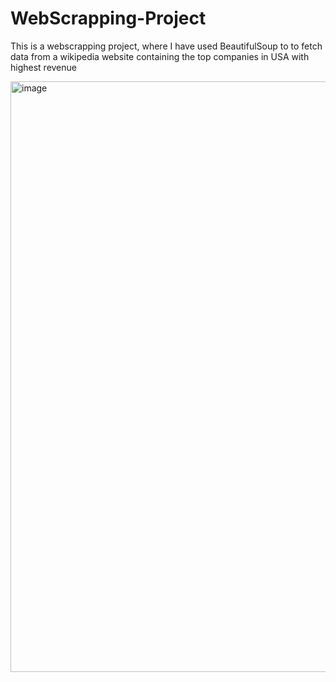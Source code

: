 # WebScrapping-Project

This is a webscrapping project, where I have used BeautifulSoup to to fetch data from a wikipedia website containing the top companies in USA with highest revenue


<img width="945" alt="image" src="https://github.com/BidhuKar/WebScrapping-Project/assets/26342171/18f95b6f-4a8b-43db-b310-bc90149f4cc5">


